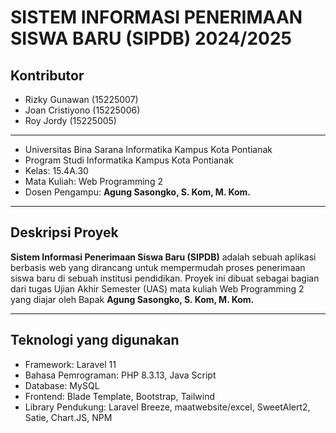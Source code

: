 # SISTEM INFORMASI PENERIMAAN SISWA BARU (SIPDB) 2024/2025

## Kontributor
- Rizky Gunawan (15225007)
- Joan Cristiyono (15225006)
- Roy Jordy (15225005)
---
- Universitas Bina Sarana Informatika Kampus Kota Pontianak
- Program Studi Informatika Kampus Kota Pontianak
- Kelas: 15.4A.30
- Mata Kuliah: Web Programming 2
- Dosen Pengampu: **Agung Sasongko, S. Kom, M. Kom.**

---

## Deskripsi Proyek

**Sistem Informasi Penerimaan Siswa Baru (SIPDB)** adalah sebuah aplikasi berbasis web yang dirancang untuk mempermudah proses penerimaan siswa baru di sebuah institusi pendidikan. Proyek ini dibuat sebagai bagian dari tugas Ujian Akhir Semester (UAS) mata kuliah Web Programming 2 yang diajar oleh Bapak **Agung Sasongko, S. Kom, M. Kom.**

---

## Teknologi yang digunakan
- Framework: Laravel 11
- Bahasa Pemrograman: PHP 8.3.13, Java Script
- Database: MySQL
- Frontend: Blade Template, Bootstrap, Tailwind
- Library Pendukung: Laravel Breeze, maatwebsite/excel, SweetAlert2, Satie, Chart.JS, NPM
